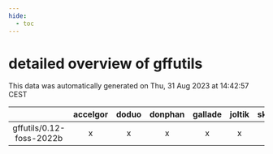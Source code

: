 ```yaml
---
hide:
  - toc
---
```


detailed overview of gffutils
=============================


This data was automatically generated on Thu, 31 Aug 2023 at 14:42:57 CEST  

| |accelgor|doduo|donphan|gallade|joltik|skitty|swalot|victini|
| :---: | :---: | :---: | :---: | :---: | :---: | :---: | :---: | :---: |
|gffutils/0.12-foss-2022b|x|x|x|x|x|x|x|x|
